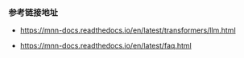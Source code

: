 ### 参考链接地址


- https://mnn-docs.readthedocs.io/en/latest/transformers/llm.html
  
- https://mnn-docs.readthedocs.io/en/latest/faq.html
